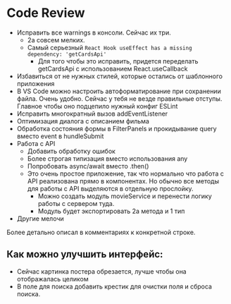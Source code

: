 # Code Review

- Исправить все warnings в консоли. Сейчас их три.
  -  2а совсем мелких.
  -  Самый серьезный `React Hook useEffect has a missing dependency: 'getCardsApi'`
     -  Для того чтобы это исправить, придется переделать getCardsApi с использованием React.useCallback
- Избавиться от не нужных стилей, которые остались от шаблонного приложения
- В VS Code можно настроить автоформатирование при сохранении файла. Очень удобно. Сейчас у тебя не везде правильные отступы. Главное чтобы оно подцепило нужный конфиг ESLint
- Исправить многократный вызов addEventListener
- Оптимизация диалога с описанием фильма
- Обработка состояния формы в FilterPanels и прокидывание query вместо event в hundleSubmit
- Работа с API
  - Добавить обработку ошибок
  - Более строгая типизация вместо использования any
  - Попробовать async/await вместо .then()  
  - Это очень простое приложение, так что нормально что работа с API реализована прямо в компонентах. Но обычно все методы для работы с API выделяются в отдельную прослойку.
    - Можно создать модуль movieService и перенести логику работы с сервером туда.
    - Модуль будет экспортировать 2а метода и 1 тип
- Другие мелочи

Более детально описал в комментариях к конкретной строке.


## Как можно улучшить интерфейс:
- Сейчас картинка постера обрезается, лучше чтобы она отображалась целиком
- В поле для поиска добавить крестик для очистки поля и сброса поиска.